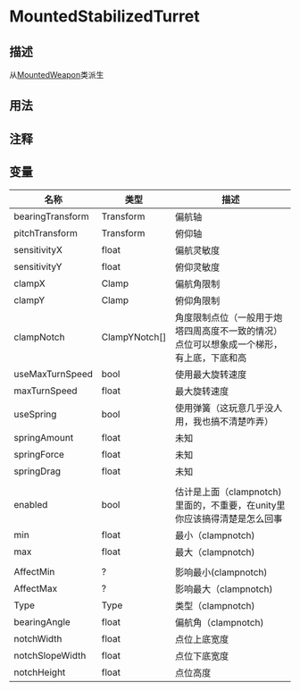 # MountedStabilizedTurret

## 描述
从[MountedWeapon](./MountedWeapon.md)类派生

## 用法

## 注释

## 变量
| 名称 | 类型 | 描述 |
| ----------- | ----------- | ----------- |
| bearingTransform | Transform | 偏航轴 |
| pitchTransform | Transform | 俯仰轴 |
| sensitivityX | float | 偏航灵敏度 |
| sensitivityY | float | 俯仰灵敏度 |
| clampX | Clamp | 偏航角限制 |
| clampY | Clamp | 俯仰角限制 |
| clampNotch | ClampYNotch[]  | 角度限制点位（一般用于炮塔四周高度不一致的情况）点位可以想象成一个梯形，有上底，下底和高 |
| useMaxTurnSpeed | bool | 使用最大旋转速度 |
| maxTurnSpeed | float | 最大旋转速度 |
| useSpring | bool  | 使用弹簧（这玩意几乎没人用，我也搞不清楚咋弄） |
| springAmount | float | 未知 |
| springForce | float  | 未知 |
| springDrag |  float| 未知 |
|  |  |  |
| enabled | bool | 估计是上面（clampnotch) 里面的，不重要，在unity里你应该搞得清楚是怎么回事 |
| min | float | 最小（clampnotch)  |
| max | float | 最大（clampnotch)  |
|  |  |  |
| AffectMin | ? | 影响最小(clampnotch) |
| AffectMax | ? | 影响最大（clampnotch) |
| Type | Type | 类型（clampnotch)  |
| bearingAngle | float | 偏航角（clampnotch) |
| notchWidth | float | 点位上底宽度 |
| notchSlopeWidth | float | 点位下底宽度 |
| notchHeight |  float | 点位高度 |
